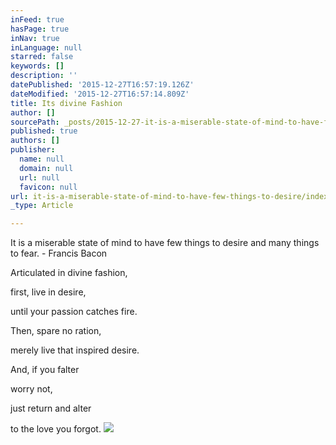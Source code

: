```yaml
---
inFeed: true
hasPage: true
inNav: true
inLanguage: null
starred: false
keywords: []
description: ''
datePublished: '2015-12-27T16:57:19.126Z'
dateModified: '2015-12-27T16:57:14.809Z'
title: Its divine Fashion
author: []
sourcePath: _posts/2015-12-27-it-is-a-miserable-state-of-mind-to-have-few-things-to-desire.md
published: true
authors: []
publisher:
  name: null
  domain: null
  url: null
  favicon: null
url: it-is-a-miserable-state-of-mind-to-have-few-things-to-desire/index.html
_type: Article

---
```

It is a miserable state of mind to have few things to desire and many things to fear. - Francis Bacon 

Articulated in divine fashion, 

first, live in desire, 

until your passion catches fire. 

Then, spare no ration, 

merely live that inspired desire. 

And, if you falter 

worry not, 

just return and alter 

to the love you forgot. ![](https://s3-us-west-2.amazonaws.com/the-grid-img/p/9ec9c3ed44f757dbb6cc82398940112ee8176db9.jpg)